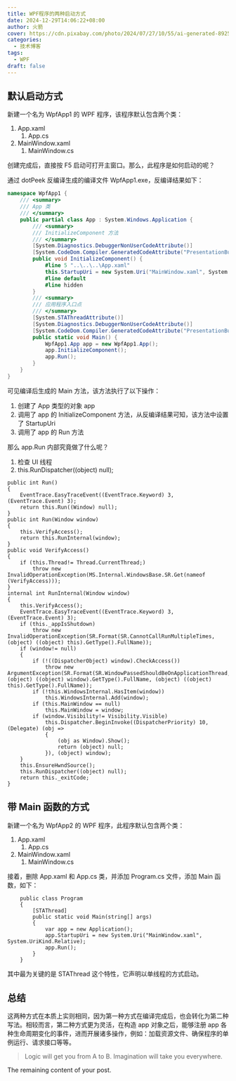 ```yaml
---
title: WPF程序的两种启动方式
date: 2024-12-29T14:06:22+08:00
author: 火箭
cover: https://cdn.pixabay.com/photo/2024/07/27/10/55/ai-generated-8925261_1280.jpg
categories:
  - 技术博客
tags:
  - WPF
draft: false
---
```


<!--more-->
## 默认启动方式

新建一个名为 WpfApp1 的 WPF 程序，该程序默认包含两个类：

1. App.xaml
    1. App.cs
2. MainWindow.xaml
    1. MainWindow.cs

创建完成后，直接按 F5 启动可打开主窗口。那么，此程序是如何启动的呢？

通过 dotPeek 反编译生成的编译文件 WpfApp1.exe，反编译结果如下：

```csharp
namespace WpfApp1 {
    /// <summary>
    /// App 类
    /// </summary>
    public partial class App : System.Windows.Application {
        /// <summary>
        /// InitializeComponent 方法
        /// </summary>
        [System.Diagnostics.DebuggerNonUserCodeAttribute()]
        [System.CodeDom.Compiler.GeneratedCodeAttribute("PresentationBuildTasks", "8.0.5.0")]
        public void InitializeComponent() {
            #line 5 "..\..\..\App.xaml"
            this.StartupUri = new System.Uri("MainWindow.xaml", System.UriKind.Relative);
            #line default
            #line hidden
        }
        /// <summary>
        /// 应用程序入口点
        /// </summary>
        [System.STAThreadAttribute()]
        [System.Diagnostics.DebuggerNonUserCodeAttribute()]
        [System.CodeDom.Compiler.GeneratedCodeAttribute("PresentationBuildTasks", "8.0.5.0")]
        public static void Main() {
            WpfApp1.App app = new WpfApp1.App();
            app.InitializeComponent();
            app.Run();
        }
    }
}
```

可见编译后生成的 Main 方法，该方法执行了以下操作：

1. 创建了 App 类型的对象 app
2. 调用了 app 的 InitializeComponent 方法，从反编译结果可知，该方法中设置了 StartupUri
3. 调用了 app 的 Run 方法

那么 app.Run 内部究竟做了什么呢？

1. 检查 UI 线程
2. this.RunDispatcher((object) null);

```
public int Run()
{
    EventTrace.EasyTraceEvent((EventTrace.Keyword) 3, (EventTrace.Event) 3);
    return this.Run((Window) null);
}
public int Run(Window window)
{
    this.VerifyAccess();
    return this.RunInternal(window);
}
public void VerifyAccess()
{
    if (this.Thread!= Thread.CurrentThread;)
        throw new InvalidOperationException(MS.Internal.WindowsBase.SR.Get(nameof (VerifyAccess)));
}
internal int RunInternal(Window window)
{
    this.VerifyAccess();
    EventTrace.EasyTraceEvent((EventTrace.Keyword) 3, (EventTrace.Event) 3);
    if (this._appIsShutdown)
        throw new InvalidOperationException(SR.Format(SR.CannotCallRunMultipleTimes, (object) ((object) this).GetType().FullName));
    if (window!= null)
    {
        if (!((DispatcherObject) window).CheckAccess())
            throw new ArgumentException(SR.Format(SR.WindowPassedShouldBeOnApplicationThread, (object) ((object) window).GetType().FullName, (object) ((object) this).GetType().FullName));
        if (!this.WindowsInternal.HasItem(window))
            this.WindowsInternal.Add(window);
        if (this.MainWindow == null)
            this.MainWindow = window;
        if (window.Visibility!= Visibility.Visible)
            this.Dispatcher.BeginInvoke((DispatcherPriority) 10, (Delegate) (obj =>
            {
                (obj as Window).Show();
                return (object) null;
            }), (object) window);
    }
    this.EnsureHwndSource();
    this.RunDispatcher((object) null);
    return this._exitCode;
}

```

## 带 Main 函数的方式

新建一个名为 WpfApp2 的 WPF 程序，此程序默认包含两个类：

1. App.xaml
    1. App.cs
2. MainWindow.xaml
    1. MainWindow.cs

接着，删除 App.xaml 和 App.cs 类，并添加 Program.cs 文件，添加 Main 函数，如下：

```
    public class Program
    {
        [STAThread]
        public static void Main(string[] args)
        {
            var app = new Application();
            app.StartupUri = new System.Uri("MainWindow.xaml", System.UriKind.Relative);
            app.Run();
        }
    }

```

其中最为关键的是 STAThread 这个特性，它声明以单线程的方式启动。

## 总结

这两种方式在本质上实则相同，因为第一种方式在编译完成后，也会转化为第二种写法。相较而言，第二种方式更为灵活，在构造 app 对象之后，能够注册 app 各种生命周期变化的事件，进而开展诸多操作，例如：加载资源文件、确保程序的单例运行、请求接口等等。

> Logic will get you from A to B. Imagination will take you everywhere.
>
The remaining content of your post.
